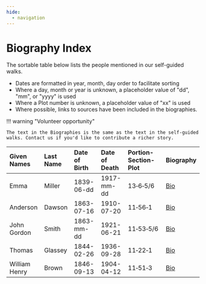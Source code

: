 ```yaml
---
hide:
  - navigation
---
```


# Biography Index

The sortable table below lists the people mentioned in our self-guided walks.

- Dates are formatted in year, month, day order to facilitate sorting
- Where a day, month or year is unknown, a placeholder value of "dd", "mm", or "yyyy" is used
- Where a Plot number is unknown, a placeholder value of "xx" is used
- Where possible, links to sources have been included in the biographies.


!!! warning "Volunteer opportunity"

    The text in the Biographies is the same as the text in the self-guided walks. Contact us if you'd like to contribute a richer story. 
 

| Given Names     | Last Name | Date of Birth | Date of Death | Portion-Section-Plot | Biography      |
| :----------     | :-------- | :--------- | :--------- | :--------- | :---------------------------   |
| Emma            | Miller    | 1839-06-dd | 1917-mm-dd | 13‑6‑5/6   | [Bio](emma-miller.md)          |
| Anderson        | Dawson    | 1863-07-16 | 1910-07-20 | 11‑56‑1    | [Bio](anderson-dawson.md)      | 
| John Gordon     | Smith     | 1863-mm-dd | 1921-06-21 | 11‑53‑5/6  | [Bio](john-gordon-smith.md)    |
| Thomas          | Glassey   | 1844-02-26 | 1936-09-28 | 11‑22‑1    | [Bio](thomas-glassey.md)       |
| William Henry   | Brown     | 1846-09-13 | 1904-04-12 | 11‑51‑3    | [Bio](william-henry-browne.md) |
